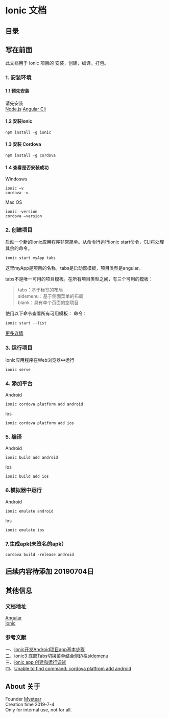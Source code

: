 # Ionic 文档

## 目录

## 写在前面

此文档用于 Ionic 项目的 安装，创建，编译，打包。

### 1. 安装环境

#### 1.1 预先安装
请先安装   
[Node.js](https://nodejs.org/en/) [Angular Cli](https://angular.cn/cli)

#### 1.2 安装Ionic
```
npm install -g ionic
```

#### 1.3 安装 Cordova
```
npm install -g cordova
```

#### 1.4 查看是否安装成功
Windosws
```
ionic –v 
cordova –v
```
Mac OS
```
ionic -version 
cordova –version
```

### 2. 创建项目

启动一个新的Ionic应用程序非常简单。从命令行运行ionic start命令，CLI将处理其余的命令。
```
ionic start myApp tabs
```
这里myApp是项目的名称，tabs是启动器模板，项目类型是angular。

tabs不是唯一可用的项目模板。在所有项目类型之间，有三个可用的模板：

>tabs：基于标签的布局  
>sidemenu：基于侧面菜单的布局  
>blank：具有单个页面的空项目  

使用以下命令查看所有可用模板： 命令：
```
ionic start --list
```
[更多详情](https://ionicframework.com/docs/building/starting)


### 3. 运行项目
Ionic应用程序在Web浏览器中运行
```
ionic serve
```

### 4. 添加平台
Android
```
ionic cordova platform add android
```
Ios
```
ionic cordova platform add ios
```

### 5. 编译
Android
```
ionic build add android
```
Ios
```
ionic build add ios
```

### 6.模拟器中运行
Android
```
ionic emulate android
```
Ios
```
ionic emulate ios 
```

### 7.生成apk(未签名的apk）
```
cordova build -release android
```

## 后续内容待添加 20190704日




## 其他信息

### 文档地址

[Angular](https://angular.io)  
[Ionic](https://ionicframework.com/docs)

### 参考文献

一、[Ionic开发Android项目app基本步骤](https://blog.csdn.net/qq_32378595/article/details/79510261)  
二、[ionic3 底部Tabs切换菜单结合侧边栏sidemenu](http://www.ionic.wang/article-index-id-108.html)  
三、[ionic app 创建和运行调试](https://www.cnblogs.com/Caiyilong/p/8553040.html)  
四、[Unable to find command: cordova platfrom add android](https://blog.csdn.net/android_gjw/article/details/72864486)

## About 关于
Founder [Myetear](https://github.com/myetear)  
Creation time 2019-7-4  
Only for internal use, not for all.
